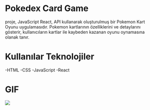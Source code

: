 # Pokedex Card Game
proje, JavaScript React, API kullanarak oluşturulmuş bir Pokemon Kart Oyunu uygulamasıdır. Pokemon kartlarının özelliklerini ve detaylarını gösterir, kullanıcıların kartlar ile kaybeden kazanan oyunu oynamasına olanak tanır.

# Kullanılar Teknolojiler

-HTML
-CSS
-JavaScript
-React

# GIF
![](images/Screen%20Recording%202024-06-28%20at%2007.10.02%20PM.gif)

